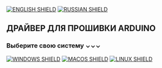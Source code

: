 [![ENGLISH SHIELD](https://img.shields.io/badge/-English-444?style=flat-square)]()
[![RUSSIAN SHIELD](https://img.shields.io/badge/-Русский-08f?style=flat-square)](RU_README.md)
## ДРАЙВЕР ДЛЯ ПРОШИВКИ ARDUINO

### Выберите свою систему ⌄⌄⌄

[![WINDOWS SHIELD](https://img.shields.io/badge/Windows-7+-04D?style=for-the-badge&logo=windows11&logoColor=0BF)](windows/RU_README.md)
[![MACOS SHIELD](https://img.shields.io/badge/MacOS-10.6+-04D?style=for-the-badge&logo=apple&logoColor=FFF)](macos/RU_README.md)
[![LINUX SHIELD](https://img.shields.io/badge/Linux-SOON-04D?style=for-the-badge&logo=linux&logoColor=0F0)](linux/RU_README.md)

